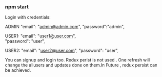 
### npm start 

Login with credentials:

ADMIN
"email": "admin@admin.com", 
"password":"admin",

USER1:
"email": "user1@user.com",  
"password": "user",

USER2:
"email": "user2@user.com",
"password": "user",


You can signup and login too.
Redux perist is not used . One refresh will change the allusers and updates done on them.In Future , redux persist can be achieved.



